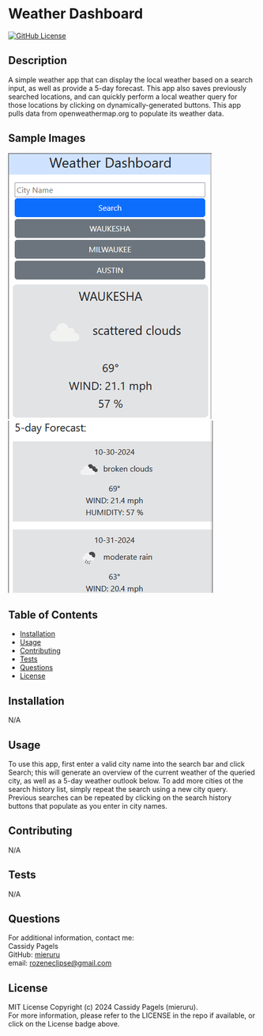 # Weather Dashboard

[![GitHub License](https://img.shields.io/badge/license-MIT_License-006400.svg)](https://opensource.org/license/mit)

## Description

A simple weather app that can display the local weather based on a search input, as well as provide a 5-day forecast. This app also saves previously searched locations, and can quickly perform a local weather query for those locations by clicking on dynamically-generated buttons. This app pulls data from openweathermap.org to populate its weather data.

## Sample Images

![alt text](./assets/images/sample%202.png 'Sample Image 1')
![alt text](./assets/images/sample%201.png 'Sample Image 2')


<!-- ![alt text](./assets/images/sample%203.png 'Sample Image 3') -->
<!-- ![alt text](./assets/images/sample%204.png 'Sample Image 4') -->

## Table of Contents

- [Installation](#installation)
- [Usage](#usage)
- [Contributing](#contributing)
- [Tests](#tests)
- [Questions](#questions)
- [License](#license)

## Installation

N/A

## Usage

To use this app, first enter a valid city name into the search bar and click Search; this will generate an overview of the current weather of the queried city, as well as a 5-day weather outlook below. To add more cities ot the search history list, simply repeat the search using a new city query. Previous searches can be repeated by clicking on the search history buttons that populate as you enter in city names.

## Contributing

N/A

## Tests

N/A

## Questions

For additional information, contact me:  
Cassidy Pagels  
GitHub: [mieruru](https://github.com/mieruru/)  
email: rozeneclipse@gmail.com

## License

MIT License Copyright (c) 2024 Cassidy Pagels (mieruru).  
For more information, please refer to the LICENSE in the repo if available, or click on the License badge above.
